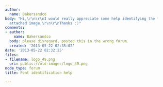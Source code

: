 ```yaml
---
author:
  name: Bakersandco
body: "Hi,\r\n\r\nI would really appreciate some help identifying the font in the
  attached image.\r\n\r\nThanks :)"
comments:
- author:
    name: Bakersandco
  body: please disregard, posted this in the wrong forum.
  created: '2013-05-22 02:35:02'
date: '2013-05-22 02:32:25'
files:
- filename: logo_49.png
  uri: public://old-images/logo_49.png
node_type: forum
title: Font identification help

---
```

